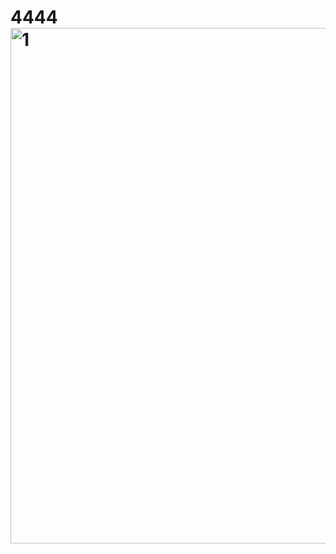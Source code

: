# 4444<img width="825" alt="1" src="https://github.com/user-attachments/assets/21dd911a-ccc9-46a5-91d2-0bfecc4fcb20" />
